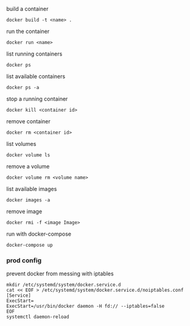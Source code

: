build a container

    docker build -t <name> .

run the container

    docker run <name>

list running containers

    docker ps
    
list available containers

    docker ps -a
    
stop a running container

    docker kill <container id>
    
remove container

    docker rm <container id>

list volumes

    docker volume ls
    
remove a volume

    docker volume rm <volume name>

list available images

    docker images -a

remove image

    docker rmi -f <image Image>

run with docker-compose

    docker-compose up
   
### prod config

prevent docker from messing with iptables

```
mkdir /etc/systemd/system/docker.service.d
cat << EOF > /etc/systemd/system/docker.service.d/noiptables.conf
[Service]
ExecStart=
ExecStart=/usr/bin/docker daemon -H fd:// --iptables=false
EOF
systemctl daemon-reload
```
